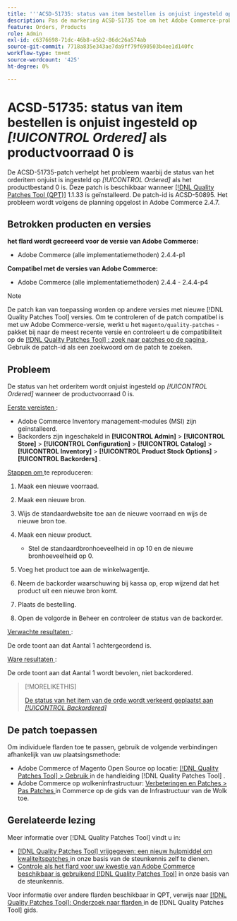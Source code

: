 ```yaml
---
title: '''ACSD-51735: status van item bestellen is onjuist ingesteld op *[!UICONTROL Ordered]* als productvoorraad 0 is.'
description: Pas de markering ACSD-51735 toe om het Adobe Commerce-probleem op te lossen waarbij de status van het orderitem onjuist is ingesteld op * [!UICONTROL Ordered]* als de productvoorraad 0 is.
feature: Orders, Products
role: Admin
exl-id: c6376698-71dc-46b8-a5b2-86dc26a574ab
source-git-commit: 7718a835e343ae7da9ff79f690503b4ee1d140fc
workflow-type: tm+mt
source-wordcount: '425'
ht-degree: 0%

---
```


# ACSD-51735: status van item bestellen is onjuist ingesteld op *[!UICONTROL Ordered]* als productvoorraad 0 is

De ACSD-51735-patch verhelpt het probleem waarbij de status van het orderitem onjuist is ingesteld op *[!UICONTROL Ordered]* als het productbestand 0 is. Deze patch is beschikbaar wanneer [[!DNL Quality Patches Tool (QPT)]](/help/announcements/adobe-commerce-announcements/magento-quality-patches-released-new-tool-to-self-serve-quality-patches.md) 1.1.33 is geïnstalleerd. De patch-id is ACSD-50895. Het probleem wordt volgens de planning opgelost in Adobe Commerce 2.4.7.

## Betrokken producten en versies

**het flard wordt gecreeerd voor de versie van Adobe Commerce:**

* Adobe Commerce (alle implementatiemethoden) 2.4.4-p1

**Compatibel met de versies van Adobe Commerce:**

* Adobe Commerce (alle implementatiemethoden) 2.4.4 - 2.4.4-p4

>[!NOTE]
>
>De patch kan van toepassing worden op andere versies met nieuwe [!DNL Quality Patches Tool] versies. Om te controleren of de patch compatibel is met uw Adobe Commerce-versie, werkt u het `magento/quality-patches` -pakket bij naar de meest recente versie en controleert u de compatibiliteit op de [[!DNL Quality Patches Tool] : zoek naar patches op de pagina ](https://experienceleague.adobe.com/tools/commerce-quality-patches/index.html) . Gebruik de patch-id als een zoekwoord om de patch te zoeken.

## Probleem

De status van het orderitem wordt onjuist ingesteld op *[!UICONTROL Ordered]* wanneer de productvoorraad 0 is.

<u> Eerste vereisten </u>:

* Adobe Commerce Inventory management-modules (MSI) zijn geïnstalleerd.
* Backorders zijn ingeschakeld in **[!UICONTROL Admin]** > **[!UICONTROL Store]** > **[!UICONTROL Configuration]** > **[!UICONTROL Catalog]** > **[!UICONTROL Inventory]** > **[!UICONTROL Product Stock Options]** > **[!UICONTROL Backorders]** .

<u> Stappen om </u> te reproduceren:

1. Maak een nieuwe voorraad.
1. Maak een nieuwe bron.
1. Wijs de standaardwebsite toe aan de nieuwe voorraad en wijs de nieuwe bron toe.
1. Maak een nieuw product.

   * Stel de standaardbronhoeveelheid in op 10 en de nieuwe bronhoeveelheid op 0.

1. Voeg het product toe aan de winkelwagentje.
1. Neem de backorder waarschuwing bij kassa op, erop wijzend dat het product uit een nieuwe bron komt.
1. Plaats de bestelling.
1. Open de volgorde in Beheer en controleer de status van de backorder.

<u> Verwachte resultaten </u>:

De orde toont aan dat Aantal 1 achtergeordend is.

<u> Ware resultaten </u>:

De orde toont aan dat Aantal 1 wordt bevolen, niet backordered.

>[!MORELIKETHIS]
>
>[ De status van het item van de orde wordt verkeerd geplaatst aan *[!UICONTROL Backordered]*](/help/support-tools/patches-available-in-qpt-tool/v1-1-33/acsd-51408-order-item-status-is-set-to-backordered.md)

## De patch toepassen

Om individuele flarden toe te passen, gebruik de volgende verbindingen afhankelijk van uw plaatsingsmethode:

* Adobe Commerce of Magento Open Source op locatie: [[!DNL Quality Patches Tool]  > Gebruik ](https://experienceleague.adobe.com/docs/commerce-operations/tools/quality-patches-tool/usage.html) in de handleiding [!DNL Quality Patches Tool] .
* Adobe Commerce op wolkeninfrastructuur: [ Verbeteringen en Patches > Pas Patches ](https://experienceleague.adobe.com/docs/commerce-cloud-service/user-guide/develop/upgrade/apply-patches.html) in Commerce op de gids van de Infrastructuur van de Wolk toe.

## Gerelateerde lezing

Meer informatie over [!DNL Quality Patches Tool] vindt u in:

* [[!DNL Quality Patches Tool]  vrijgegeven: een nieuw hulpmiddel om kwaliteitspatches ](/help/announcements/adobe-commerce-announcements/magento-quality-patches-released-new-tool-to-self-serve-quality-patches.md) in onze basis van de steunkennis zelf te dienen.
* [ Controle als het flard voor uw kwestie van Adobe Commerce beschikbaar is gebruikend  [!DNL Quality Patches Tool]](/help/support-tools/patches-available-in-qpt-tool/check-patch-for-magento-issue-with-magento-quality-patches.md) in onze basis van de steunkennis.

Voor informatie over andere flarden beschikbaar in QPT, verwijs naar [[!DNL Quality Patches Tool]: Onderzoek naar flarden ](https://experienceleague.adobe.com/tools/commerce-quality-patches/index.html) in de [!DNL Quality Patches Tool] gids.
